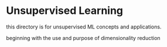 # Unsupervised Learning
 this directory is for unsupervised ML concepts and applications.

beginning with the use and purpose of dimensionality reduction
